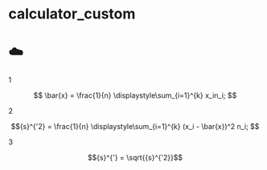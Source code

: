 # calculator_custom

# :cloud:
1
```math
 \bar{x} = \frac{1}{n} \displaystyle\sum_{i=1}^{k} x_in_i; 
```
2
```math
{s}^{'2} = \frac{1}{n} \displaystyle\sum_{i=1}^{k} (x_i - \bar{x})^2 n_i; 
```
3
```math
{s}^{'} = \sqrt{{s}^{'2}}
```
